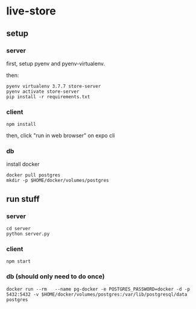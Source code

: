 # live-store

## setup
### server
first, setup pyenv and pyenv-virtualenv.

then:
```
pyenv virtualenv 3.7.7 store-server
pyenv activate store-server
pip install -r requirements.txt
```
### client
```
npm install
```
then, click "run in web browser" on expo cli

### db
install docker
```
docker pull postgres
mkdir -p $HOME/docker/volumes/postgres
```

## run stuff
### server
```
cd server
python server.py
```
### client
```
npm start
```
### db (should only need to do once)
```
docker run --rm   --name pg-docker -e POSTGRES_PASSWORD=docker -d -p 5432:5432 -v $HOME/docker/volumes/postgres:/var/lib/postgresql/data  postgres
```
